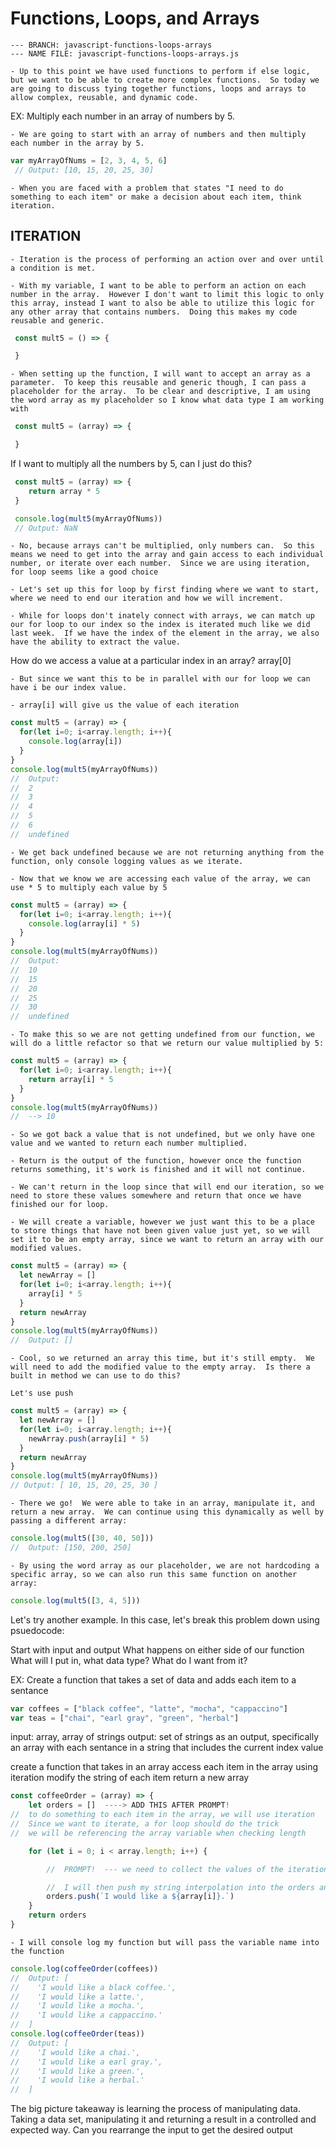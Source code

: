  # Functions, Loops, and Arrays

    --- BRANCH: javascript-functions-loops-arrays
    --- NAME FILE: javascript-functions-loops-arrays.js

    - Up to this point we have used functions to perform if else logic, but we want to be able to create more complex functions.  So today we are going to discuss tying together functions, loops and arrays to allow complex, reusable, and dynamic code.

 EX: Multiply each number in an array of numbers by 5.

    - We are going to start with an array of numbers and then multiply each number in the array by 5.

```javascript
var myArrayOfNums = [2, 3, 4, 5, 6]
 // Output: [10, 15, 20, 25, 30]
```

    - When you are faced with a problem that states "I need to do something to each item" or make a decision about each item, think iteration.

 ## ITERATION 
    - Iteration is the process of performing an action over and over until a condition is met.  
 
    - With my variable, I want to be able to perform an action on each number in the array.  However I don't want to limit this logic to only this array, instead I want to also be able to utilize this logic for any other array that contains numbers.  Doing this makes my code reusable and generic.  

```javascript
 const mult5 = () => {

 }
```

    - When setting up the function, I will want to accept an array as a parameter.  To keep this reusable and generic though, I can pass a placeholder for the array.  To be clear and descriptive, I am using the word array as my placeholder so I know what data type I am working with

```javascript
 const mult5 = (array) => {

 }
```

 If I want to multiply all the numbers by 5, can I just do this?

```javascript
 const mult5 = (array) => {
 	return array * 5
 }

 console.log(mult5(myArrayOfNums))
 // Output: NaN
```

    - No, because arrays can't be multiplied, only numbers can.  So this means we need to get into the array and gain access to each individual number, or iterate over each number.  Since we are using iteration, for loop seems like a good choice

    - Let's set up this for loop by first finding where we want to start, where we need to end our iteration and how we will increment.

    - While for loops don't inately connect with arrays, we can match up our for loop to our index so the index is iterated much like we did last week.  If we have the index of the element in the array, we also have the ability to extract the value. 

How do we access a value at a particular index in an array?
array[0]

    - But since we want this to be in parallel with our for loop we can have i be our index value.

    - array[i] will give us the value of each iteration

```javascript
const mult5 = (array) => {
  for(let i=0; i<array.length; i++){
    console.log(array[i])
  }
}
console.log(mult5(myArrayOfNums))
//  Output:
//  2
//  3
//  4
//  5
//  6
//  undefined
```

    - We get back undefined because we are not returning anything from the function, only console logging values as we iterate.  

    - Now that we know we are accessing each value of the array, we can use * 5 to multiply each value by 5

```javascript
const mult5 = (array) => {
  for(let i=0; i<array.length; i++){
    console.log(array[i] * 5)
  }
}
console.log(mult5(myArrayOfNums))
//  Output: 
//  10
//  15
//  20
//  25
//  30
//  undefined
```

    - To make this so we are not getting undefined from our function, we will do a little refactor so that we return our value multiplied by 5:

```javascript
const mult5 = (array) => {
  for(let i=0; i<array.length; i++){
    return array[i] * 5
  }
}
console.log(mult5(myArrayOfNums))
//  --> 10
 ```

    - So we got back a value that is not undefined, but we only have one value and we wanted to return each number multiplied. 
    
    - Return is the output of the function, however once the function returns something, it's work is finished and it will not continue.  

    - We can't return in the loop since that will end our iteration, so we need to store these values somewhere and return that once we have finished our for loop.

    - We will create a variable, however we just want this to be a place to store things that have not been given value just yet, so we will set it to be an empty array, since we want to return an array with our modified values.

```javascript
const mult5 = (array) => {
  let newArray = []
  for(let i=0; i<array.length; i++){
    array[i] * 5
  }
  return newArray
}
console.log(mult5(myArrayOfNums))
//  Output: []
 ```

    - Cool, so we returned an array this time, but it's still empty.  We will need to add the modified value to the empty array.  Is there a built in method we can use to do this?
    
    Let's use push

```javascript
const mult5 = (array) => {
  let newArray = []
  for(let i=0; i<array.length; i++){
    newArray.push(array[i] * 5)
  }
  return newArray
}
console.log(mult5(myArrayOfNums))
// Output: [ 10, 15, 20, 25, 30 ]
```

    - There we go!  We were able to take in an array, manipulate it, and return a new array.  We can continue using this dynamically as well by passing a different array:

```javascript
console.log(mult5([30, 40, 50]))
//  Output: [150, 200, 250]
 ```

    - By using the word array as our placeholder, we are not hardcoding a specific array, so we can also run this same function on another array:

```javascript
console.log(mult5([3, 4, 5]))
```

Let's try another example.  In this case, let's break this problem down using psuedocode:

 Start with input and output
	 What happens on either side of our function
	 What will I put in, what data type?
	 What do I want from it?




EX: Create a function that takes a set of data and adds each item to a sentance

```javascript
var coffees = ["black coffee", "latte", "mocha", "cappaccino"]
var teas = ["chai", "earl gray", "green", "herbal"]
```

 input: array, array of strings
 output: set of strings as an output, specifically an array with each sentance in a string that includes the current index value

 create a function that takes in an array
 access each item in the array using iteration
 modify the string of each item
 return a new array

```javascript
const coffeeOrder = (array) => {
	let orders = []  ----> ADD THIS AFTER PROMPT!
//  to do something to each item in the array, we will use iteration
//  Since we want to iterate, a for loop should do the trick
//  we will be referencing the array variable when checking length

	for (let i = 0; i < array.length; i++) {

		//  PROMPT!  --- we need to collect the values of the iteration and keep in mind the output.  As a result, we will create another array outside the for loop but inside our function to store the values

		//  I will then push my string interpolation into the orders and later return specifically just the variable
		orders.push(`I would like a ${array[i]}.`)
	}
	return orders
}

```

    - I will console log my function but will pass the variable name into the function

```javascript
console.log(coffeeOrder(coffees))
//  Output: [
//    'I would like a black coffee.',
//    'I would like a latte.',
//    'I would like a mocha.',
//    'I would like a cappaccino.'
//  ]
console.log(coffeeOrder(teas))
//  Output: [
//    'I would like a chai.',
//    'I would like a earl gray.',
//    'I would like a green.',
//    'I would like a herbal.'
//  ]
```

The big picture takeaway is learning the process of manipulating data.  Taking a data set, manipulating it and returning a result in a controlled and expected way.  Can you rearrange the input to get the desired output